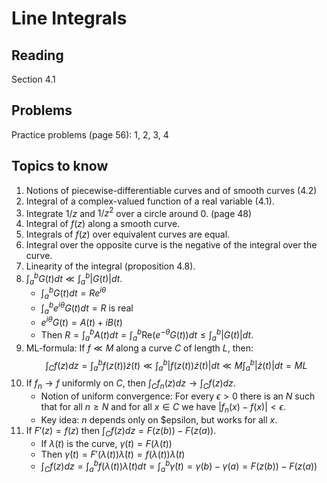 # Line Integrals

## Reading

Section 4.1

## Problems

Practice problems (page 56): 1, 2, 3, 4

## Topics to know

1. Notions of piecewise-differentiable curves and of smooth curves (4.2)
2. Integral of a complex-valued function of a real variable (4.1).
3. Integrate $1/z$ and $1/z^2$ over a circle around $0$. (page 48)
4. Integral of $f(z)$ along a smooth curve.
5. Integrals of $f(z)$ over equivalent curves are equal.
6. Integral over the opposite curve is the negative of the integral over the curve.
7. Linearity of the integral (proposition 4.8).
8. $\displaystyle\int_a^b G(t)dt \ll \int_a^b |G(t)|dt$.
    - $\int_a^b G(t) dt = Re^{i\theta}$
    - $\int_a^b e^{i\theta} G(t) dt = R$ is real
    - $e^{i\theta} G(t) = A(t) + i B(t)$
    - Then $R = \int_a^b A(t)dt = \int_a^b \textrm{Re}\left(e^{-\theta}G(t)\right)dt\leq \int_a^b |G(t)|dt$.
9. ML-formula: If $f\ll M$ along a curve $C$ of length $L$, then:
    $$\int_C f(z)dz = \int_a^b f(z(t))\dot z(t)\ll \int_a^b|f(z(t))\dot z(t)|dt\ll M\int_a^b|\dot z(t)|dt = ML$$
10. If $f_n\to f$ uniformly on $C$, then $\int_C f_n(z)dz\to \int_C f(z)dz$.
    - Notion of uniform convergence: For every $\epsilon > 0$ there is an $N$ such that for all $n\geq N$ and for all $x\in C$ we have $|f_n(x) - f(x)|<\epsilon$.
    - Key idea: $n$ depends only on $epsilon, but works for all $x$.
11. If $F'(z) = f(z)$ then $\int_C f(z)dz = F(z(b)) - F(z(a))$.
    - If $\lambda(t)$ is the curve, $\gamma(t) = F(\lambda(t))$
    - Then $\dot\gamma(t) = F'(\lambda(t))\dot\lambda(t) = f(\lambda(t))\dot\lambda(t)$
    - $\int_C f(z)dz = \int_a^b f(\lambda(t))\dot\lambda(t)dt = \int_a^b \dot\gamma(t) = \gamma(b) - \gamma(a) = F(z(b)) - F(z(a))$
